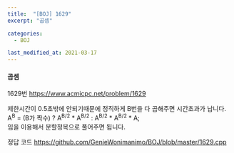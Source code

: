 ```yaml
---
title:  "[BOJ] 1629"
excerpt: "곱셈"

categories:
  - BOJ

last_modified_at: 2021-03-17
---
```


#### 곱셈

1629번 <https://www.acmicpc.net/problem/1629>

제한시간이 0.5초밖에 안되기때문에 정직하게 B번을 다 곱해주면 시간초과가 납니다.<br>
A<sup>B</sup> = (B가 짝수) ? A<sup>B/2</sup> * A<sup>B/2</sup> : A<sup>B/2</sup> * A<sup>B/2</sup> * A;<br>
임을 이용해서 분할정복으로 풀어주면 됩니다.

정답 코드 <https://github.com/GenieWonimanimo/BOJ/blob/master/1629.cpp>